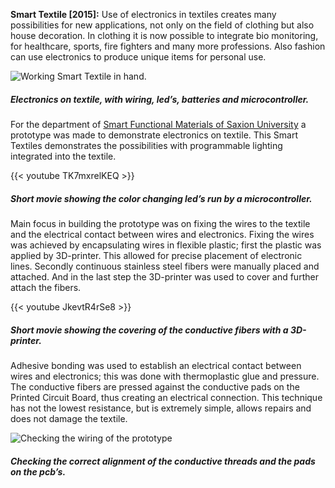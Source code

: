 **Smart Textile [2015]:** Use of electronics in textiles creates many possibilities for new applications, not only on the field of clothing but also house decoration. In clothing it is now possible to integrate bio monitoring, for healthcare, sports, fire fighters and many more professions. Also fashion can use electronics to produce unique items for personal use.

![Working Smart Textile in hand.](img/work/smart/Smart_in_hand_color.jpg)
##### Electronics on textile, with wiring, led’s, batteries and microcontroller.

For the department of [Smart Functional Materials of Saxion University](https://www.saxion.nl/designentechnologie/site/over/lectoraten/smart/smartfunctionalmaterials_english/ "Smart Functional Materials website.") a prototype was made to demonstrate electronics on textile. This Smart Textiles demonstrates the possibilities with programmable lighting integrated into the textile. 

{{< youtube TK7mxrelKEQ >}}
##### Short movie showing the color changing led’s run by a microcontroller.

Main focus in building the prototype was on fixing the wires to the textile and the electrical contact between wires and electronics. Fixing the wires was achieved by encapsulating wires in flexible plastic; first the plastic was applied by 3D-printer. This allowed for precise placement of electronic lines. Secondly continuous stainless steel fibers were manually placed and attached. And in the last step the 3D-printer was used to cover and further attach the fibers.

{{< youtube JkevtR4rSe8 >}}
##### Short movie showing the covering of the conductive fibers with a 3D-printer.

Adhesive bonding was used to establish an electrical contact between wires and electronics; this was done with thermoplastic glue and pressure. The conductive fibers are pressed against the conductive pads on the Printed Circuit Board, thus creating an electrical connection. This technique has not the lowest resistance, but is extremely simple, allows repairs and does not damage the textile. 

![Checking the wiring of the prototype](img/work/smart/Smart_checking_wires.jpg)
##### Checking the correct alignment of the conductive threads and the pads on the pcb’s.
